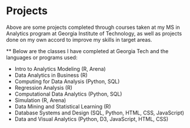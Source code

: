 # Projects
Above are some projects completed through courses taken at my MS in Analytics program at Georgia Institute of Technology, as well as projects done on my own accord to improve my skills in target areas.

** Below are the classes I have completed at Georgia Tech and the languages or programs used:
- Intro to Analytics Modeling (R, Arena)
- Data Analytics in Business (R)
- Computing for Data Analysis (Python, SQL)
- Regression Analysis (R)
- Computational Data Analytics (Python, SQL)
- Simulation (R, Arena)
- Data Mining and Statistical Learning (R)
- Database Systems and Design (SQL, Python, HTML, CSS, JavaScript)
- Data and Visual Analytics (Python, D3, JavaScript, HTML, CSS)
